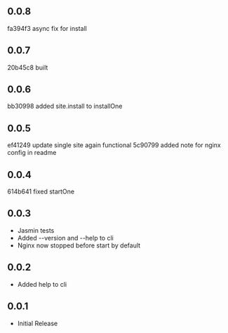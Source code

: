 0.0.8
-----
fa394f3 async fix for install

0.0.7
-----
20b45c8 built

0.0.6
-----
bb30998 added site.install to installOne

0.0.5
-----
ef41249 update single site again functional
5c90799 added note for nginx config in readme

0.0.4
-----
614b641 fixed startOne

0.0.3
------
* Jasmin tests
* Added --version and --help to cli
* Nginx now stopped before start by default

0.0.2
------
* Added help to cli

0.0.1
------
* Initial Release
